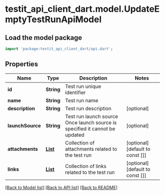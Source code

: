 # testit_api_client_dart.model.UpdateEmptyTestRunApiModel

## Load the model package
```dart
import 'package:testit_api_client_dart/api.dart';
```

## Properties
Name | Type | Description | Notes
------------ | ------------- | ------------- | -------------
**id** | **String** | Test run unique identifier | 
**name** | **String** | Test run name | 
**description** | **String** | Test run description | [optional] 
**launchSource** | **String** | Test run launch source                Once launch source is specified it cannot be updated | [optional] 
**attachments** | [**List<AssignAttachmentApiModel>**](AssignAttachmentApiModel.md) | Collection of attachments related to the test run | [optional] [default to const []]
**links** | [**List<UpdateLinkApiModel>**](UpdateLinkApiModel.md) | Collection of links related to the test run | [optional] [default to const []]

[[Back to Model list]](../README.md#documentation-for-models) [[Back to API list]](../README.md#documentation-for-api-endpoints) [[Back to README]](../README.md)


